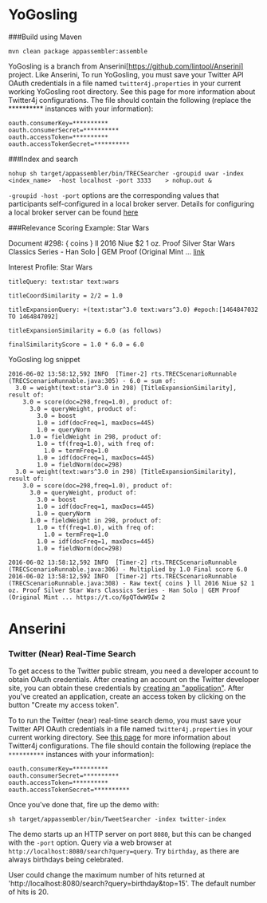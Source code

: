 YoGosling
========

###Build using Maven

```
mvn clean package appassembler:assemble
```

YoGosling is a branch from Anserini[https://github.com/lintool/Anserini] project. Like Anserini, To run YoGosling, you must save your Twitter API OAuth credentials in a file named `twitter4j.properties` in your current working YoGosling root directory. See this page for more information about Twitter4j configurations. The file should contain the following (replace the ********** instances with your information):

	oauth.consumerKey=**********
	oauth.consumerSecret=**********
	oauth.accessToken=**********
	oauth.accessTokenSecret=**********

###Index and search 

```
nohup sh target/appassembler/bin/TRECSearcher -groupid uwar -index <index_name>  -host localhost -port 3333    > nohup.out &
```

`-groupid -host -port` options are the corresponding values that participants self-configured in a local broker server. Details for configuring a local broker server can be found [here](https://github.com/trecrts/trecrts-eval)


###Relevance Scoring Example: Star Wars 

Document #298: { coins } ll 2016 Niue $2 1 oz. Proof Silver Star Wars Classics Series - Han Solo | GEM Proof (Original Mint ... [link](https://t.co/6pQTdwW9Iw) 

Interest Profile: Star Wars

	titleQuery: text:star text:wars 

	titleCoordSimilarity = 2/2 = 1.0 

	titleExpansionQuery: +(text:star^3.0 text:wars^3.0) #epoch:[1464847032 TO 1464847092]
	
	titleExpansionSimilarity = 6.0 (as follows)
	
	finalSimilarityScore = 1.0 * 6.0 = 6.0

YoGosling log snippet

```
2016-06-02 13:58:12,592 INFO  [Timer-2] rts.TRECScenarioRunnable (TRECScenarioRunnable.java:305) - 6.0 = sum of:
  3.0 = weight(text:star^3.0 in 298) [TitleExpansionSimilarity], result of:
    3.0 = score(doc=298,freq=1.0), product of:
      3.0 = queryWeight, product of:
        3.0 = boost
        1.0 = idf(docFreq=1, maxDocs=445)
        1.0 = queryNorm
      1.0 = fieldWeight in 298, product of:
        1.0 = tf(freq=1.0), with freq of:
          1.0 = termFreq=1.0
        1.0 = idf(docFreq=1, maxDocs=445)
        1.0 = fieldNorm(doc=298)
  3.0 = weight(text:wars^3.0 in 298) [TitleExpansionSimilarity], result of:
    3.0 = score(doc=298,freq=1.0), product of:
      3.0 = queryWeight, product of:
        3.0 = boost
        1.0 = idf(docFreq=1, maxDocs=445)
        1.0 = queryNorm
      1.0 = fieldWeight in 298, product of:
        1.0 = tf(freq=1.0), with freq of:
          1.0 = termFreq=1.0
        1.0 = idf(docFreq=1, maxDocs=445)
        1.0 = fieldNorm(doc=298)

2016-06-02 13:58:12,592 INFO  [Timer-2] rts.TRECScenarioRunnable (TRECScenarioRunnable.java:306) - Multiplied by 1.0 Final score 6.0
2016-06-02 13:58:12,592 INFO  [Timer-2] rts.TRECScenarioRunnable (TRECScenarioRunnable.java:308) - Raw text{ coins } ll 2016 Niue $2 1 oz. Proof Silver Star Wars Classics Series - Han Solo | GEM Proof (Original Mint ... https://t.co/6pQTdwW9Iw 2

```





Anserini
========

### Twitter (Near) Real-Time Search

To get access to the Twitter public stream, you need a developer account to obtain OAuth credentials. After creating an account on the Twitter developer site, you can obtain these credentials by [creating an "application"](https://dev.twitter.com/apps/new). After you've created an application, create an access token by clicking on the button "Create my access token".

To to run the Twitter (near) real-time search demo, you must save your Twitter API OAuth credentials in a file named `twitter4j.properties` in your current working directory. See [this page](http://twitter4j.org/en/configuration.html) for more information about Twitter4j configurations. The file should contain the following (replace the `**********` instances with your information):

```
oauth.consumerKey=**********
oauth.consumerSecret=**********
oauth.accessToken=**********
oauth.accessTokenSecret=**********
```

Once you've done that, fire up the demo with:

```
sh target/appassembler/bin/TweetSearcher -index twitter-index
```

The demo starts up an HTTP server on port `8080`, but this can be changed with the `-port` option. Query via a web browser at `http://localhost:8080/search?query=query`. Try `birthday`, as there are always birthdays being celebrated. 

User could change the maximum number of hits returned at 'http://localhost:8080/search?query=birthday&top=15'. The default number of hits is 20. 
